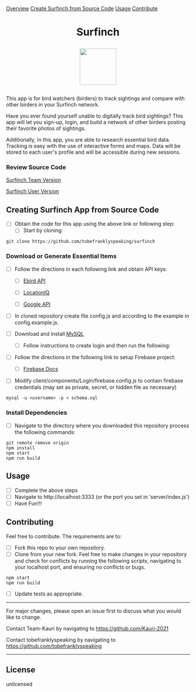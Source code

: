 
[Overview](#surfinch)
[Create Surfinch from Source Code](#creating-surfinch-app-from-source-code)
[Usage](#usage)
[Contribute](#contributing)



# <p align="center"> Surfinch </p>  <p align="center"><img src="https://i.imgur.com/6pDMm0T.png"  width="100"  height="auto"></p>


This app is for bird watchers (birders) to track sightings and compare with other birders in your Surfinch network.

Have you ever found yourself unable to digitally track bird sightings? This app will let you sign-up, login, and build a network of other birders posting their favorite photos of sightings.

Additionally, in this app, you are able to research essential bird data. Tracking is easy with the use of interactive forms and maps. Data will be stored to each user's profile and will be accessible during new sessions.

  ### Review Source Code
  [Surfinch Team Version](https://github.com/Kauri-2021/Surfinch)

  [Surfinch User Version](https://github.com/tobefranklyspeaking/surfinch)

## Creating Surfinch App from Source Code

- [ ] Obtain the code for this app using the above link or following step:
	- [ ] Start by cloning:
```
git clone https://github.com/tobefranklyspeaking/surfinch
```


### Download or Generate Essential Items

- [ ] Follow the directions in each following link and obtain API keys:

	- [ ] [Ebird API](https://documenter.getpostman.com/view/664302/S1ENwy59)

	- [ ] [LocationIQ](https://us1.locationiq.com/)

	- [ ] [Google API](https://developers.google.com/identity/protocols/oauth2)

- [ ] In cloned repository create file config.js and according to the example in config.example.js.

- [ ] Download and install [MySQL](https://www.mysql.com/downloads/)
	- [ ] Follow instructions to create login and then run the following:

- [ ] Follow the directions in the following link to setup Firebase project:
	- [ ] [Firebase Docs](https://firebase.google.com/docs/web/setup)

- [ ] Modify client/components/Login/firebase.config.js to contain firebase credentials (may set as private, secret, or hidden file as necessary)

```
mysql -u <username> -p < schema.sql
```

### Install Dependencies

- [ ] Navigate to the directory where you downloaded this repository process the following commands:

```
git remote remove origin
npm install
npm start
npm run build
```

## Usage
- [ ] Complete the above steps
- [ ] Navigate to http://localhost:3333 (or the port you set in 'server/index.js')
- [ ] Have Fun!!!

## Contributing

Feel free to contribute. The requirements are to:
- [ ] Fork this repo to your own repository.
- [ ] Clone from your new fork.
Feel free to make changes in your repository and check for conflicts by running the following scripts, navigating to your localhost port, and ensuring no conflicts or bugs.

```
npm start
npm run build
```
- [ ] Update tests as appropriate.

---
For major changes, please open an issue first to discuss what you would like to change.

Contact Team-Kauri by navigating to https://github.com/Kauri-2021

Contact tobefranklyspeaking by navigating to https://github.com/tobefranklyspeaking

---

## License

unlicensed